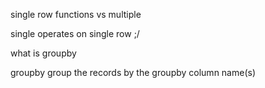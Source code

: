 single row functions vs multiple

single operates on single row ;/ 

what is groupby

groupby group the records by the groupby column name(s)

